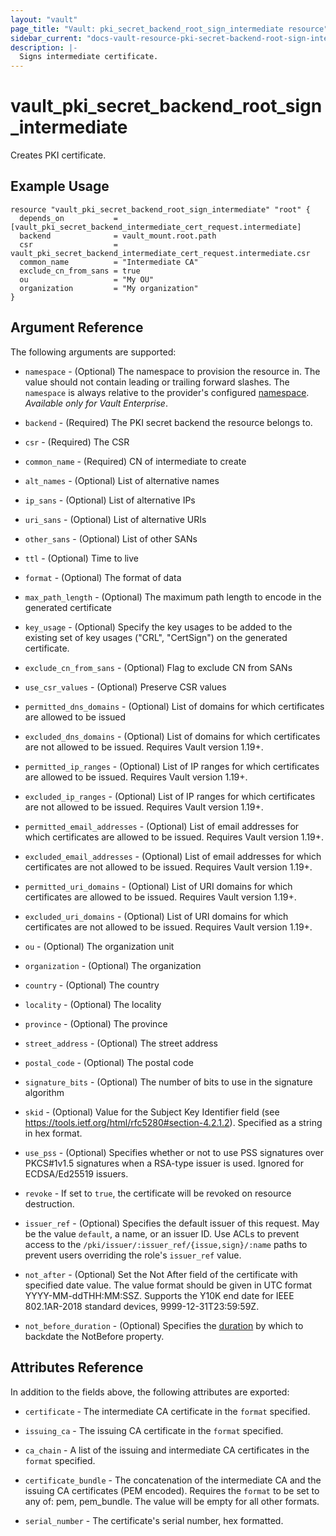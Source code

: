```yaml
---
layout: "vault"
page_title: "Vault: pki_secret_backend_root_sign_intermediate resource"
sidebar_current: "docs-vault-resource-pki-secret-backend-root-sign-intermediate"
description: |-
  Signs intermediate certificate.
---
```


# vault\_pki\_secret\_backend\_root\_sign\_intermediate

Creates PKI certificate.

## Example Usage

```hcl
resource "vault_pki_secret_backend_root_sign_intermediate" "root" {
  depends_on           = [vault_pki_secret_backend_intermediate_cert_request.intermediate]
  backend              = vault_mount.root.path
  csr                  = vault_pki_secret_backend_intermediate_cert_request.intermediate.csr
  common_name          = "Intermediate CA"
  exclude_cn_from_sans = true
  ou                   = "My OU"
  organization         = "My organization"
}
```

## Argument Reference

The following arguments are supported:

* `namespace` - (Optional) The namespace to provision the resource in.
  The value should not contain leading or trailing forward slashes.
  The `namespace` is always relative to the provider's configured [namespace](/docs/providers/vault/index.html#namespace).
   *Available only for Vault Enterprise*.

* `backend` - (Required) The PKI secret backend the resource belongs to.

* `csr` - (Required) The CSR

* `common_name` - (Required) CN of intermediate to create

* `alt_names` - (Optional) List of alternative names

* `ip_sans` - (Optional) List of alternative IPs

* `uri_sans` - (Optional) List of alternative URIs

* `other_sans` - (Optional) List of other SANs

* `ttl` - (Optional) Time to live

* `format` - (Optional) The format of data

* `max_path_length` - (Optional) The maximum path length to encode in the generated certificate

* `key_usage` - (Optional) Specify the key usages to be added to the existing set of key usages ("CRL", "CertSign") on the generated certificate.

* `exclude_cn_from_sans` - (Optional) Flag to exclude CN from SANs

* `use_csr_values` - (Optional) Preserve CSR values

* `permitted_dns_domains` - (Optional) List of domains for which certificates are allowed to be issued

* `excluded_dns_domains` - (Optional) List of domains for which certificates are not allowed to be issued. Requires Vault version 1.19+.

* `permitted_ip_ranges` - (Optional)  List of IP ranges for which certificates are allowed to be issued. Requires Vault version 1.19+.

* `excluded_ip_ranges` - (Optional) List of IP ranges for which certificates are not allowed to be issued. Requires Vault version 1.19+.

* `permitted_email_addresses` - (Optional) List of email addresses for which certificates are allowed to be issued. Requires Vault version 1.19+.

* `excluded_email_addresses` - (Optional) List of email addresses for which certificates are not allowed to be issued. Requires Vault version 1.19+.

* `permitted_uri_domains` - (Optional) List of URI domains for which certificates are allowed to be issued. Requires Vault version 1.19+.

* `excluded_uri_domains` - (Optional) List of URI domains for which certificates are not allowed to be issued. Requires Vault version 1.19+.

* `ou` - (Optional) The organization unit

* `organization` - (Optional) The organization

* `country` - (Optional) The country

* `locality` - (Optional) The locality

* `province` - (Optional) The province

* `street_address` - (Optional) The street address

* `postal_code` - (Optional) The postal code

* `signature_bits` - (Optional) The number of bits to use in the signature algorithm

* `skid` - (Optional) Value for the Subject Key Identifier field (see https://tools.ietf.org/html/rfc5280#section-4.2.1.2). Specified as a string in hex format.

* `use_pss` - (Optional) Specifies whether or not to use PSS signatures over PKCS#1v1.5 signatures when a RSA-type issuer is used. Ignored for ECDSA/Ed25519 issuers.

* `revoke` - If set to `true`, the certificate will be revoked on resource destruction.

* `issuer_ref` - (Optional) Specifies the default issuer of this request. May
  be the value `default`, a name, or an issuer ID. Use ACLs to prevent access to
  the `/pki/issuer/:issuer_ref/{issue,sign}/:name` paths to prevent users
  overriding the role's `issuer_ref` value.

* `not_after` - (Optional) Set the Not After field of the certificate with specified date value. 
The value format should be given in UTC format YYYY-MM-ddTHH:MM:SSZ. Supports the Y10K end date 
for IEEE 802.1AR-2018 standard devices, 9999-12-31T23:59:59Z.

* `not_before_duration` - (Optional) Specifies the [duration](https://developer.hashicorp.com/vault/docs/concepts/duration-format) by which to backdate the NotBefore property.

## Attributes Reference

In addition to the fields above, the following attributes are exported:

* `certificate` - The intermediate CA certificate in the `format` specified.

* `issuing_ca` - The issuing CA certificate in the `format` specified.

* `ca_chain` - A list of the issuing and intermediate CA certificates in the `format` specified.

* `certificate_bundle` - The concatenation of the intermediate CA and the issuing CA certificates (PEM encoded). 
  Requires the `format` to be set to any of: pem, pem_bundle. The value will be empty for all other formats.
 
* `serial_number` - The certificate's serial number, hex formatted.
